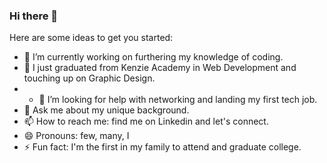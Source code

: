 ### Hi there 👋



Here are some ideas to get you started:

- 🔭 I’m currently working on furthering my knowledge of coding.
- 🌱 I just graduated from Kenzie Academy in Web Development and touching up on Graphic Design.
- - 🤔 I’m looking for help with networking and landing my first tech job.
- 💬 Ask me about my unique background.
- 📫 How to reach me: find me on Linkedin and let's connect.
- 😄 Pronouns: few, many, I
- ⚡ Fun fact: I'm the first in my family to attend and graduate college.
